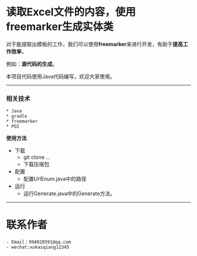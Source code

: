 # 读取Excel文件的内容，使用freemarker生成实体类

对于能提取出模板的工作，我们可以使用**freemarker**来进行开发，有助于**提高工作效率**，

例如：**源代码的生成**。

本项目代码使用Java代码编写，欢迎大家使用。



-----


### 相关技术

	* Java
	* gradle
	* freemarker
	* POI
	
**使用方法**

- 下载
	- git clone ...
	- 下载压缩包
- 配置
	- 配置UrlEnum.java中的路径
- 运行
	- 运行Generate.java中的Generate方法。

-----

# 联系作者
	
	- Email：994028591@qq.com
	- wechat:xukaiqiang12345	

	
